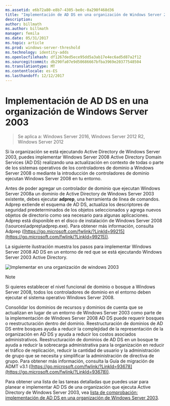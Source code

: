 ```yaml
---
ms.assetid: e6b72a80-e8b7-4305-be0c-0a290f468d36
title: "Implementación de AD DS en una organización de Windows Server 2003"
description: 
author: billmath
ms.author: billmath
manager: femila
ms.date: 05/31/2017
ms.topic: article
ms.prod: windows-server-threshold
ms.technology: identity-adds
ms.openlocfilehash: df1267ded5ece95dd5a3ab17e4ec6ad5d87a2f12
ms.sourcegitcommit: db290fa07e9d50686667bfba3969e20377548504
ms.translationtype: MT
ms.contentlocale: es-ES
ms.lasthandoff: 12/12/2017
---
```

# <a name="deploying-ad-ds-in-a-windows-server-2003-organization"></a>Implementación de AD DS en una organización de Windows Server 2003

>Se aplica a: Windows Server 2016, Windows Server 2012 R2, Windows Server 2012

Si la organización se está ejecutando Active Directory de Windows Server 2003, puedes implementar Windows Server 2008 Active Directory Domain Services (AD DS) realizando una actualización en contexto de todas o parte de los sistemas operativos de los controladores de dominio a Windows Server 2008 o mediante la introducción de controladores de dominio ejecutan Windows Server 2008 en tu entorno.  
  
Antes de poder agregar un controlador de dominio que ejecutan Windows Server 2008a un dominio de Active Directory de Windows Server 2003 existente, debes ejecutar **adprep**, una herramienta de línea de comandos. Adprep extiende el esquema de AD DS, actualiza los descriptores de seguridad predeterminados de los objetos seleccionados y agrega nuevos objetos de directorio como sea necesario para algunas aplicaciones. Adprep está disponible en el disco de instalación de Windows Server 2008 (\sources\adprep\adprep.exe). Para obtener más información, consulta Adprep ([https://go.microsoft.com/fwlink/?LinkId=99215](https://go.microsoft.com/fwlink/?LinkId=99215)).  
  
La siguiente ilustración muestra los pasos para implementar Windows Server 2008 AD DS en un entorno de red que se está ejecutando Windows Server 2003 Active Directory.  
  
![Implementar en una organización de windows 2003](media/Deploying-AD-DS-in-a-Windows-Server-2003-Organization/900c4eee-1119-4a9a-9310-755597428b71.gif)  
  
> [!NOTE]  
> Si quieres establecer el nivel funcional de dominio o bosque a Windows Server 2008, todos los controladores de dominio en el entorno deben ejecutar el sistema operativo Windows Server 2008.  
  
Consolidar los dominios de recursos y dominios de cuenta que se actualizan en lugar de un entorno de Windows Server 2003 como parte de la implementación de Windows Server 2008 AD DS puede requerir bosques o reestructuración dentro del dominio. Reestructuración de dominios de AD DS entre bosques ayuda a reducir la complejidad de la representación de la organización en AD DS y ayuda a reducir los costos asociados administrativos. Reestructuración de dominios de AD DS en un bosque te ayuda a reducir la sobrecarga administrativa para la organización en reducir el tráfico de replicación, reducir la cantidad de usuario y la administración de grupo que se necesita y simplificar la administración de directiva de grupo. Para obtener más información, consulta la Guía de migración de ADMT v3.1 ([https://go.microsoft.com/fwlink/?LinkId=93678](https://go.microsoft.com/fwlink/?LinkId=93678)).  
  
Para obtener una lista de las tareas detalladas que puedes usar para planear e implementar AD DS de una organización que ejecuta Active Directory de Windows Server 2003, vea [lista de comprobación: implementación de AD DS en una organización de Windows Server 2003](https://technet.microsoft.com/library/cc771407.aspx).  
  


